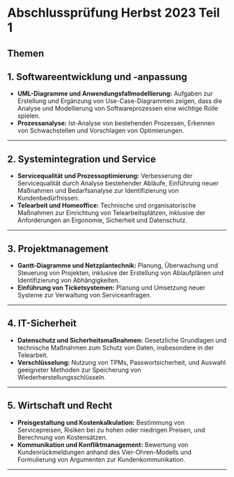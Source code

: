 # Abschlussprüfung Herbst 2023 Teil 1

## Themen

## 1. Softwareentwicklung und -anpassung

- **UML-Diagramme und Anwendungsfallmodellierung:** Aufgaben zur Erstellung und Ergänzung von Use-Case-Diagrammen zeigen, dass die Analyse und Modellierung von Softwareprozessen eine wichtige Rolle spielen.
- **Prozessanalyse:** Ist-Analyse von bestehenden Prozessen, Erkennen von Schwachstellen und Vorschlagen von Optimierungen.

---

## 2. Systemintegration und Service

- **Servicequalität und Prozessoptimierung:** Verbesserung der Servicequalität durch Analyse bestehender Abläufe, Einführung neuer Maßnahmen und Bedarfsanalyse zur Identifizierung von Kundenbedürfnissen.
- **Telearbeit und Homeoffice:** Technische und organisatorische Maßnahmen zur Einrichtung von Telearbeitsplätzen, inklusive der Anforderungen an Ergonomie, Sicherheit und Datenschutz.

---

## 3. Projektmanagement

- **Gantt-Diagramme und Netzplantechnik:** Planung, Überwachung und Steuerung von Projekten, inklusive der Erstellung von Ablaufplänen und Identifizierung von Abhängigkeiten.
- **Einführung von Ticketsystemen:** Planung und Umsetzung neuer Systeme zur Verwaltung von Serviceanfragen.

---

## 4. IT-Sicherheit

- **Datenschutz und Sicherheitsmaßnahmen:** Gesetzliche Grundlagen und technische Maßnahmen zum Schutz von Daten, insbesondere in der Telearbeit.
- **Verschlüsselung:** Nutzung von TPMs, Passwortsicherheit, und Auswahl geeigneter Methoden zur Speicherung von Wiederherstellungsschlüsseln.

---

## 5. Wirtschaft und Recht

- **Preisgestaltung und Kostenkalkulation:** Bestimmung von Servicepreisen, Risiken bei zu hohen oder niedrigen Preisen, und Berechnung von Kostensätzen.
- **Kommunikation und Konfliktmanagement:** Bewertung von Kundenrückmeldungen anhand des Vier-Ohren-Modells und Formulierung von Argumenten zur Kundenkommunikation.

---
